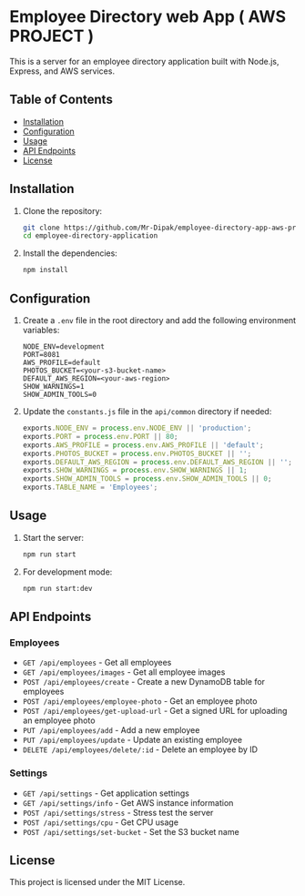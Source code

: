 # Employee Directory web App ( AWS PROJECT )

This is a server for an employee directory application built with Node.js, Express, and AWS services.

## Table of Contents

- [Installation](#installation)
- [Configuration](#configuration)
- [Usage](#usage)
- [API Endpoints](#api-endpoints)
- [License](#license)

## Installation

1. Clone the repository:
    ```sh
    git clone https://github.com/Mr-Dipak/employee-directory-app-aws-project
    cd employee-directory-application
    ```

2. Install the dependencies:
    ```sh
    npm install
    ```

## Configuration

1. Create a `.env` file in the root directory and add the following environment variables:
    ```env
    NODE_ENV=development
    PORT=8081
    AWS_PROFILE=default
    PHOTOS_BUCKET=<your-s3-bucket-name>
    DEFAULT_AWS_REGION=<your-aws-region>
    SHOW_WARNINGS=1
    SHOW_ADMIN_TOOLS=0
    ```

2. Update the `constants.js` file in the `api/common` directory if needed:
    ```js
    exports.NODE_ENV = process.env.NODE_ENV || 'production';
    exports.PORT = process.env.PORT || 80;
    exports.AWS_PROFILE = process.env.AWS_PROFILE || 'default';
    exports.PHOTOS_BUCKET = process.env.PHOTOS_BUCKET || '';
    exports.DEFAULT_AWS_REGION = process.env.DEFAULT_AWS_REGION || '';
    exports.SHOW_WARNINGS = process.env.SHOW_WARNINGS || 1;
    exports.SHOW_ADMIN_TOOLS = process.env.SHOW_ADMIN_TOOLS || 0;
    exports.TABLE_NAME = 'Employees';
    ```

## Usage

1. Start the server:
    ```sh
    npm run start
    ```

2. For development mode:
    ```sh
    npm run start:dev
    ```

## API Endpoints

### Employees

- `GET /api/employees` - Get all employees
- `GET /api/employees/images` - Get all employee images
- `POST /api/employees/create` - Create a new DynamoDB table for employees
- `POST /api/employees/employee-photo` - Get an employee photo
- `POST /api/employees/get-upload-url` - Get a signed URL for uploading an employee photo
- `PUT /api/employees/add` - Add a new employee
- `PUT /api/employees/update` - Update an existing employee
- `DELETE /api/employees/delete/:id` - Delete an employee by ID

### Settings

- `GET /api/settings` - Get application settings
- `GET /api/settings/info` - Get AWS instance information
- `POST /api/settings/stress` - Stress test the server
- `POST /api/settings/cpu` - Get CPU usage
- `POST /api/settings/set-bucket` - Set the S3 bucket name

## License

This project is licensed under the MIT License.
